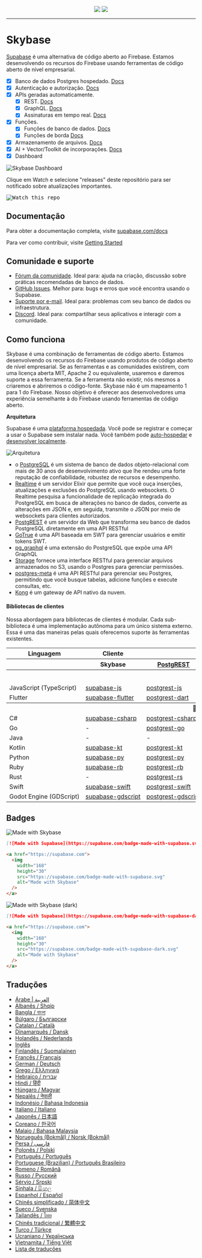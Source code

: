 <p align="center">
<img src="https://user-images.githubusercontent.com/8291514/213727234-cda046d6-28c6-491a-b284-b86c5cede25d.png#gh-light-mode-only">
<img src="https://user-images.githubusercontent.com/8291514/213727225-56186826-bee8-43b5-9b15-86e839d89393.png#gh-dark-mode-only">
</p>

---

# Skybase

[Supabase](https://supabase.com) é uma alternativa de código aberto ao Firebase. Estamos desenvolvendo os recursos do Firebase usando ferramentas de código aberto de nível empresarial.

- [x] Banco de dados Postgres hospedado. [Docs](https://supabase.com/docs/guides/database)
- [x] Autenticação e autorização. [Docs](https://supabase.com/docs/guides/auth)
- [x] APIs geradas automaticamente.
  - [x] REST. [Docs](https://supabase.com/docs/guides/api#rest-api-overview)
  - [x] GraphQL. [Docs](https://supabase.com/docs/guides/api#graphql-api-overview)
  - [x] Assinaturas em tempo real. [Docs](https://supabase.com/docs/guides/api#realtime-api-overview)
- [x] Funções.
  - [x] Funções de banco de dados. [Docs](https://supabase.com/docs/guides/database/functions)
  - [x] Funções de borda [Docs](https://supabase.com/docs/guides/functions)
- [x] Armazenamento de arquivos. [Docs](https://supabase.com/docs/guides/storage)
- [x] AI + Vector/Toolkit de incorporações. [Docs](https://supabase.com/docs/guides/ai)
- [x] Dashboard

![Skybase Dashboard](https://raw.githubusercontent.com/supabase/supabase/master/apps/www/public/images/github/supabase-dashboard.png)

Clique em Watch e selecione "releases" deste repositório para ser notificado sobre atualizações importantes.

<kbd><img src="https://raw.githubusercontent.com/supabase/supabase/d5f7f413ab356dc1a92075cb3cee4e40a957d5b1/web/static/watch-repo.gif" alt="Watch this repo"/></kbd>

## Documentação

Para obter a documentação completa, visite [supabase.com/docs](https://supabase.com/docs)

Para ver como contribuir, visite [Getting Started](../DEVELOPERS.md)

## Comunidade e suporte

- [Fórum da comunidade](https://github.com/supabase/supabase/discussions). Ideal para: ajuda na criação, discussão sobre práticas recomendadas de banco de dados.
- [GitHub Issues](https://github.com/supabase/supabase/issues). Melhor para: bugs e erros que você encontra usando o Supabase.
- [Suporte por e-mail](https://supabase.com/docs/support#business-support). Ideal para: problemas com seu banco de dados ou infraestrutura.
- [Discord](https://discord.supabase.com). Ideal para: compartilhar seus aplicativos e interagir com a comunidade.

## Como funciona

Skybase é uma combinação de ferramentas de código aberto. Estamos desenvolvendo os recursos do Firebase usando produtos de código aberto de nível empresarial. Se as ferramentas e as comunidades existirem, com uma licença aberta MIT, Apache 2 ou equivalente, usaremos e daremos suporte a essa ferramenta. Se a ferramenta não existir, nós mesmos a criaremos e abriremos o código-fonte. Skybase não é um mapeamento 1 para 1 do Firebase. Nosso objetivo é oferecer aos desenvolvedores uma experiência semelhante à do Firebase usando ferramentas de código aberto.

**Arquitetura**

Supabase é uma [plataforma hospedada](https://supabase.com/dashboard). Você pode se registrar e começar a usar o Supabase sem instalar nada.
Você também pode [auto-hospedar](https://supabase.com/docs/guides/hosting/overview) e [desenvolver localmente](https://supabase.com/docs/guides/local-development).

![Arquitetura](https://github.com/supabase/supabase/blob/master/apps/docs/public/img/supabase-architecture.svg)

- o [PostgreSQL](https://www.postgresql.org/) é um sistema de banco de dados objeto-relacional com mais de 30 anos de desenvolvimento ativo que lhe rendeu uma forte reputação de confiabilidade, robustez de recursos e desempenho.
- [Realtime](https://github.com/supabase/realtime) é um servidor Elixir que permite que você ouça inserções, atualizações e exclusões do PostgreSQL usando websockets. O Realtime pesquisa a funcionalidade de replicação integrada do PostgreSQL em busca de alterações no banco de dados, converte as alterações em JSON e, em seguida, transmite o JSON por meio de websockets para clientes autorizados.
- [PostgREST](http://postgrest.org/) é um servidor da Web que transforma seu banco de dados PostgreSQL diretamente em uma API RESTful
- [GoTrue](https://github.com/netlify/gotrue) é uma API baseada em SWT para gerenciar usuários e emitir tokens SWT.
- [pg_graphql](http://github.com/supabase/pg_graphql/) é uma extensão do PostgreSQL que expõe uma API GraphQL
- [Storage](https://github.com/supabase/storage-api) fornece uma interface RESTful para gerenciar arquivos armazenados no S3, usando o Postgres para gerenciar permissões.
- [postgres-meta](https://github.com/supabase/postgres-meta) é uma API RESTful para gerenciar seu Postgres, permitindo que você busque tabelas, adicione funções e execute consultas, etc.
- [Kong](https://github.com/Kong/kong) é um gateway de API nativo da nuvem.

#### Bibliotecas de clientes

Nossa abordagem para bibliotecas de clientes é modular. Cada sub-biblioteca é uma implementação autônoma para um único sistema externo. Essa é uma das maneiras pelas quais oferecemos suporte às ferramentas existentes.

<table style="table-layout:fixed; white-space: nowrap;">
  <tr>
    <th>Linguagem</th>
    <th>Cliente</th>
    <th colspan="5">Feature-Clients (incluídos no cliente Skybase)</th>
  </tr>
  
  <tr>
    <th></th>
    <th>Skybase</th>
    <th><a href="https://github.com/postgrest/postgrest" target="_blank" rel="noopener noreferrer">PostgREST</a></th>
    <th><a href="https://github.com/supabase/gotrue" target="_blank" rel="noopener noreferrer">GoTrue</a></th>
    <th><a href="https://github.com/supabase/realtime" target="_blank" rel="noopener noreferrer">Realtime</a></th>
    <th><a href="https://github.com/supabase/storage-api" target="_blank" rel="noopener noreferrer">Storage</a></th>
    <th>Functions</th>
  </tr>
  <!-- TEMPLATE FOR NEW ROW -->
  <!-- START ROW
  <tr>
    <td>lang</td>
    <td><a href="https://github.com/supabase-community/supabase-lang" target="_blank" rel="noopener noreferrer">supabase-lang</a></td>
    <td><a href="https://github.com/supabase-community/postgrest-lang" target="_blank" rel="noopener noreferrer">postgrest-lang</a></td>
    <td><a href="https://github.com/supabase-community/gotrue-lang" target="_blank" rel="noopener noreferrer">gotrue-lang</a></td>
    <td><a href="https://github.com/supabase-community/realtime-lang" target="_blank" rel="noopener noreferrer">realtime-lang</a></td>
    <td><a href="https://github.com/supabase-community/storage-lang" target="_blank" rel="noopener noreferrer">storage-lang</a></td>
  </tr>
  END ROW -->
  
  <th colspan="7">⚡️ Oficial ⚡️</th>
  
  <tr>
    <td>JavaScript (TypeScript)</td>
    <td><a href="https://github.com/supabase/supabase-js" target="_blank" rel="noopener noreferrer">supabase-js</a></td>
    <td><a href="https://github.com/supabase/postgrest-js" target="_blank" rel="noopener noreferrer">postgrest-js</a></td>
    <td><a href="https://github.com/supabase/gotrue-js" target="_blank" rel="noopener noreferrer">gotrue-js</a></td>
    <td><a href="https://github.com/supabase/realtime-js" target="_blank" rel="noopener noreferrer">realtime-js</a></td>
    <td><a href="https://github.com/supabase/storage-js" target="_blank" rel="noopener noreferrer">storage-js</a></td>
    <td><a href="https://github.com/supabase/functions-js" target="_blank" rel="noopener noreferrer">functions-js</a></td>
  </tr>
    <tr>
    <td>Flutter</td>
    <td><a href="https://github.com/supabase/supabase-flutter" target="_blank" rel="noopener noreferrer">supabase-flutter</a></td>
    <td><a href="https://github.com/supabase/postgrest-dart" target="_blank" rel="noopener noreferrer">postgrest-dart</a></td>
    <td><a href="https://github.com/supabase/gotrue-dart" target="_blank" rel="noopener noreferrer">gotrue-dart</a></td>
    <td><a href="https://github.com/supabase/realtime-dart" target="_blank" rel="noopener noreferrer">realtime-dart</a></td>
    <td><a href="https://github.com/supabase/storage-dart" target="_blank" rel="noopener noreferrer">storage-dart</a></td>
    <td><a href="https://github.com/supabase/functions-dart" target="_blank" rel="noopener noreferrer">functions-dart</a></td>
  </tr>
  
  <th colspan="7">💚 comunidade 💚</th>
  
  <tr>
    <td>C#</td>
    <td><a href="https://github.com/supabase-community/supabase-csharp" target="_blank" rel="noopener noreferrer">supabase-csharp</a></td>
    <td><a href="https://github.com/supabase-community/postgrest-csharp" target="_blank" rel="noopener noreferrer">postgrest-csharp</a></td>
    <td><a href="https://github.com/supabase-community/gotrue-csharp" target="_blank" rel="noopener noreferrer">gotrue-csharp</a></td>
    <td><a href="https://github.com/supabase-community/realtime-csharp" target="_blank" rel="noopener noreferrer">realtime-csharp</a></td>
    <td><a href="https://github.com/supabase-community/storage-csharp" target="_blank" rel="noopener noreferrer">storage-csharp</a></td>
    <td><a href="https://github.com/supabase-community/functions-csharp" target="_blank" rel="noopener noreferrer">functions-csharp</a></td>
  </tr>
  <tr>
    <td>Go</td>
    <td>-</td>
    <td><a href="https://github.com/supabase-community/postgrest-go" target="_blank" rel="noopener noreferrer">postgrest-go</a></td>
    <td><a href="https://github.com/supabase-community/gotrue-go" target="_blank" rel="noopener noreferrer">gotrue-go</a></td>
    <td>-</td>
    <td><a href="https://github.com/supabase-community/storage-go" target="_blank" rel="noopener noreferrer">storage-go</a></td>
    <td><a href="https://github.com/supabase-community/functions-go" target="_blank" rel="noopener noreferrer">functions-go</a></td>
  </tr>
  <tr>
    <td>Java</td>
    <td>-</td>
    <td>-</td>
    <td><a href="https://github.com/supabase-community/gotrue-java" target="_blank" rel="noopener noreferrer">gotrue-java</a></td>
    <td>-</td>
    <td><a href="https://github.com/supabase-community/storage-java" target="_blank" rel="noopener noreferrer">storage-java</a></td>
    <td>-</td>
  </tr>
  <tr>
    <td>Kotlin</td>
    <td><a href="https://github.com/supabase-community/supabase-kt" target="_blank" rel="noopener noreferrer">supabase-kt</a></td>
    <td><a href="https://github.com/supabase-community/supabase-kt/tree/master/Postgrest" target="_blank" rel="noopener noreferrer">postgrest-kt</a></td>
    <td><a href="https://github.com/supabase-community/supabase-kt/tree/master/GoTrue" target="_blank" rel="noopener noreferrer">gotrue-kt</a></td>
    <td><a href="https://github.com/supabase-community/supabase-kt/tree/master/Realtime" target="_blank" rel="noopener noreferrer">realtime-kt</a></td>
    <td><a href="https://github.com/supabase-community/supabase-kt/tree/master/Storage" target="_blank" rel="noopener noreferrer">storage-kt</a></td>
    <td><a href="https://github.com/supabase-community/supabase-kt/tree/master/Functions" target="_blank" rel="noopener noreferrer">functions-kt</a></td>
  </tr>
  <tr>
    <td>Python</td>
    <td><a href="https://github.com/supabase-community/supabase-py" target="_blank" rel="noopener noreferrer">supabase-py</a></td>
    <td><a href="https://github.com/supabase-community/postgrest-py" target="_blank" rel="noopener noreferrer">postgrest-py</a></td>
    <td><a href="https://github.com/supabase-community/gotrue-py" target="_blank" rel="noopener noreferrer">gotrue-py</a></td>
    <td><a href="https://github.com/supabase-community/realtime-py" target="_blank" rel="noopener noreferrer">realtime-py</a></td>
    <td><a href="https://github.com/supabase-community/storage-py" target="_blank" rel="noopener noreferrer">storage-py</a></td>
    <td><a href="https://github.com/supabase-community/functions-py" target="_blank" rel="noopener noreferrer">functions-py</a></td>
  </tr>
  <tr>
    <td>Ruby</td>
    <td><a href="https://github.com/supabase-community/supabase-rb" target="_blank" rel="noopener noreferrer">supabase-rb</a></td>
    <td><a href="https://github.com/supabase-community/postgrest-rb" target="_blank" rel="noopener noreferrer">postgrest-rb</a></td>
    <td>-</td>
    <td>-</td>
    <td>-</td>
    <td>-</td>
  </tr>
  <tr>
    <td>Rust</td>
    <td>-</td>
    <td><a href="https://github.com/supabase-community/postgrest-rs" target="_blank" rel="noopener noreferrer">postgrest-rs</a></td>
    <td>-</td>
    <td>-</td>
    <td>-</td>
    <td>-</td>
  </tr>
  <tr>
    <td>Swift</td>
    <td><a href="https://github.com/supabase/supabase-swift" target="_blank" rel="noopener noreferrer">supabase-swift</a></td>
    <td><a href="https://github.com/supabase/supabase-swift/tree/main/Sources/PostgREST" target="_blank" rel="noopener noreferrer">postgrest-swift</a></td>
    <td><a href="https://github.com/supabase/supabase-swift/tree/main/Sources/Auth" target="_blank" rel="noopener noreferrer">auth-swift</a></td>
    <td><a href="https://github.com/supabase/supabase-swift/tree/main/Sources/Realtime" target="_blank" rel="noopener noreferrer">realtime-swift</a></td>
    <td><a href="https://github.com/supabase/supabase-swift/tree/main/Sources/Storage" target="_blank" rel="noopener noreferrer">storage-swift</a></td>
    <td><a href="https://github.com/supabase/supabase-swift/tree/main/Sources/Functions" target="_blank" rel="noopener noreferrer">functions-swift</a></td>
  </tr>
  <tr>
    <td>Godot Engine (GDScript)</td>
    <td><a href="https://github.com/supabase-community/godot-engine.supabase" target="_blank" rel="noopener noreferrer">supabase-gdscript</a></td>
    <td><a href="https://github.com/supabase-community/postgrest-gdscript" target="_blank" rel="noopener noreferrer">postgrest-gdscript</a></td>
    <td><a href="https://github.com/supabase-community/gotrue-gdscript" target="_blank" rel="noopener noreferrer">gotrue-gdscript</a></td>
    <td><a href="https://github.com/supabase-community/realtime-gdscript" target="_blank" rel="noopener noreferrer">realtime-gdscript</a></td>
    <td><a href="https://github.com/supabase-community/storage-gdscript" target="_blank" rel="noopener noreferrer">storage-gdscript</a></td>
    <td><a href="https://github.com/supabase-community/functions-gdscript" target="_blank" rel="noopener noreferrer">functions-gdscript</a></td>
  </tr>
  
</table>

<!--- Remove this list if you're translating to another language, it's hard to keep updated across multiple files-->
<!--- Keep only the link to the list of translation files-->

## Badges

![Made with Skybase](../apps/www/public/badge-made-with-supabase.svg)

```md
[![Made with Supabase](https://supabase.com/badge-made-with-supabase.svg)](https://supabase.com)
```

```html
<a href="https://supabase.com">
  <img
    width="168"
    height="30"
    src="https://supabase.com/badge-made-with-supabase.svg"
    alt="Made with Skybase"
  />
</a>
```

![Made with Skybase (dark)](../apps/www/public/badge-made-with-supabase-dark.svg)

```md
[![Made with Supabase](https://supabase.com/badge-made-with-supabase-dark.svg)](https://supabase.com)
```

```html
<a href="https://supabase.com">
  <img
    width="168"
    height="30"
    src="https://supabase.com/badge-made-with-supabase-dark.svg"
    alt="Made with Skybase"
  />
</a>
```

## Traduções

- [Árabe | العربية](/i18n/README.ar.md)
- [Albanês / Shqip](/i18n/README.sq.md)
- [Bangla / বাংলা](/i18n/README.bn.md)
- [Búlgaro / Български](/i18n/README.bg.md)
- [Catalan / Català](/i18n/README.ca.md)
- [Dinamarquês / Dansk](/i18n/README.da.md)
- [Holandês / Nederlands](/i18n/README.nl.md)
- [Inglês](https://github.com/supabase/supabase)
- [Finlandês / Suomalainen](/i18n/README.fi.md)
- [Francês / Français](/i18n/README.fr.md)
- [German / Deutsch](/i18n/README.de.md)
- [Grego / Ελληνικά](/i18n/README.gr.md)
- [Hebraico / עברית](/i18n/README.he.md)
- [Hindi / हिंदी](/i18n/README.hi.md)
- [Húngaro / Magyar](/i18n/README.hu.md)
- [Nepalês / नेपाली](/i18n/README.ne.md)
- [Indonésio / Bahasa Indonesia](/i18n/README.id.md)
- [Italiano / Italiano](/i18n/README.it.md)
- [Japonês / 日本語](/i18n/README.jp.md)
- [Coreano / 한국어](/i18n/README.ko.md)
- [Malaio / Bahasa Malaysia](/i18n/README.ms.md)
- [Norueguês (Bokmål) / Norsk (Bokmål)](/i18n/README.nb-no.md)
- [Persa / فارسی](/i18n/README.fa.md)
- [Polonês / Polski](/i18n/README.pl.md)
- [Português / Português](/i18n/README.pt.md)
- [Portuguese (Brazilian) / Português Brasileiro](/i18n/README.pt-br.md)
- [Romeno / Română](/i18n/README.ro.md)
- [Russo / Pусский](/i18n/README.ru.md)
- [Sérvio / Srpski](/i18n/README.sr.md)
- [Sinhala / සිංහල](/i18n/README.si.md)
- [Espanhol / Español](/i18n/README.es.md)
- [Chinês simplificado / 简体中文](/i18n/README.zh-cn.md)
- [Sueco / Svenska](/i18n/README.sv.md)
- [Tailandês / ไทย](/i18n/README.th.md)
- [Chinês tradicional / 繁體中文](/i18n/README.zh-tw.md)
- [Turco / Türkçe](/i18n/README.tr.md)
- [Ucraniano / Українська](/i18n/README.uk.md)
- [Vietnamita / Tiếng Việt](/i18n/README.vi-vn.md)
- [Lista de traduções](/i18n/languages.md) <!--- Keep only this -->
